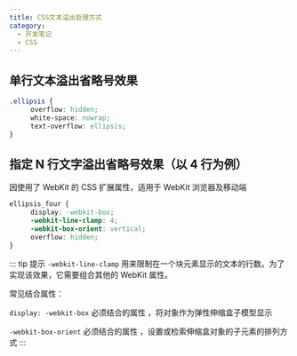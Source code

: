 ```yaml
---
title: CSS文本溢出处理方式
category:
  - 开发笔记
  - CSS
---
```


## 单行文本溢出省略号效果

```css
.ellipsis {
  　　overflow: hidden;
  　　white-space: nowrap;
  　　text-overflow: ellipsis;
}
```

## 指定 N 行文字溢出省略号效果（以 4 行为例）

因使用了 WebKit 的 CSS 扩展属性，适用于 WebKit 浏览器及移动端

```css
ellipsis_four {
  　　display: -webkit-box;
  　　-webkit-line-clamp: 4;
  　　-webkit-box-orient: vertical;
  　　overflow: hidden;
}
```

::: tip 提示
`-webkit-line-clamp` 用来限制在一个块元素显示的文本的行数。为了实现该效果，它需要组合其他的 WebKit 属性。

常见结合属性：

`display: -webkit-box` 必须结合的属性 ，将对象作为弹性伸缩盒子模型显示

`-webkit-box-orient` 必须结合的属性 ，设置或检索伸缩盒对象的子元素的排列方式
:::
